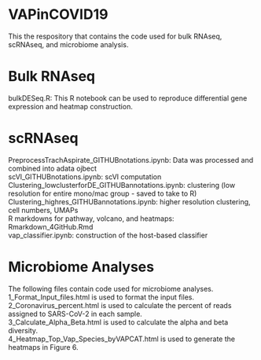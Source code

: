 # VAPinCOVID19
This the respository that contains the code used for bulk RNAseq, scRNAseq, and microbiome analysis.

# Bulk RNAseq
bulkDESeq.R: This R notebook can be used to reproduce differential gene expression and heatmap construction.

# scRNAseq 
PreprocessTrachAspirate_GITHUBnotations.ipynb: Data was processed and combined into adata ojbect  
scVI_GITHUBnotations.ipynb: scVI computation  
Clustering_lowclusterforDE_GITHUBannotations.ipynb: clustering (low resolution for entire mono/mac group - saved to take to R)  
Clustering_highres_GITHUBannotations.ipynb: higher resolution clustering, cell numbers, UMAPs  
R markdowns for pathway, volcano, and heatmaps: Rmarkdown_4GitHub.Rmd  
vap_classifier.ipynb: construction of the host-based classifier

# Microbiome Analyses
The following files contain code used for microbiome analyses.  
1_Format_Input_files.html is used to format the input files.
2_Coronavirus_percent.html is used to calculate the percent of reads assigned to SARS-CoV-2 in each sample.  
3_Calculate_Alpha_Beta.html is used to calculate the alpha and beta diversity.  
4_Heatmap_Top_Vap_Species_byVAPCAT.html is used to generate the heatmaps in Figure 6.   
